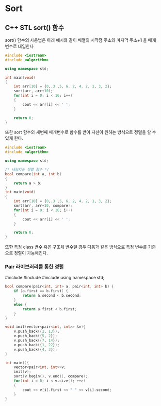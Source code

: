 # Sort


## C++ STL sort() 함수

sort() 함수의 사용법은 아래 예시와 같이 배열의 시작점 주소와 마지막 주소+1 을 매개변수로 대입한다
```cpp
#include <iostream>
#include <algorithm>

using namespace std;

int main(void)
{
    int arr[10] = {0,.3 ,5, 6, 2, 4, 2, 1, 3, 2};
    sort(arr, arr+10);
    for(int i = 0; i < 10; i++)
    {
        cout << arr[i] << ' ';
    }

    return 0;
}

```

또한 sort 함수의 새번째 매개변수로 함수를 받아 자신이 원하는 방식으로 정렬을 할 수 있게 한다.

```cpp
#include <iostream>
#include <algorithm>

using namespace std;

/* 내림차순 정렬 함수 */
bool compare(int a, int b)
{
    return a > b;
}
int main(void)
{
    int arr[10] = {0,.3 ,5, 6, 2, 4, 2, 1, 3, 2};
    sort(arr, arr+10, compare);
    for(int i = 0; i < 10; i++)
    {
        cout << arr[i] << ' ';
    }

    return 0;
}

```

또한 특정 class 변수 혹은 구조체 변수일 경우 다음과 같은 방식으로 특정 변수를 기준으로 정렬이 가능해진다.

### Pair 라이브러리를 통한 정렬 


#include <iostream>
#include <vector>
#include <algorithm>
using namespace std;

```cpp
bool compare(pair<int, int> a, pair<int, int> b) {
	if (a.first == b.first) {
		return a.second < b.second;
	}
	else {
		return a.first < b.first;
	}
}

void init(vector<pair<int, int>> &v){
	v.push_back({1, 13});
	v.push_back({5, 2});
	v.push_back({7, 14});
	v.push_back({1, 22});
	v.push_back({4, 3});
}

int main(){
	vector<pair<int, int>>v;
	init(v);
	sort(v.begin(), v.end(), compare);
	for(int i = 0; i < v.size(); ++>)
    {
		cout << v[i].first << " " << v[i].second;
	}
}
```